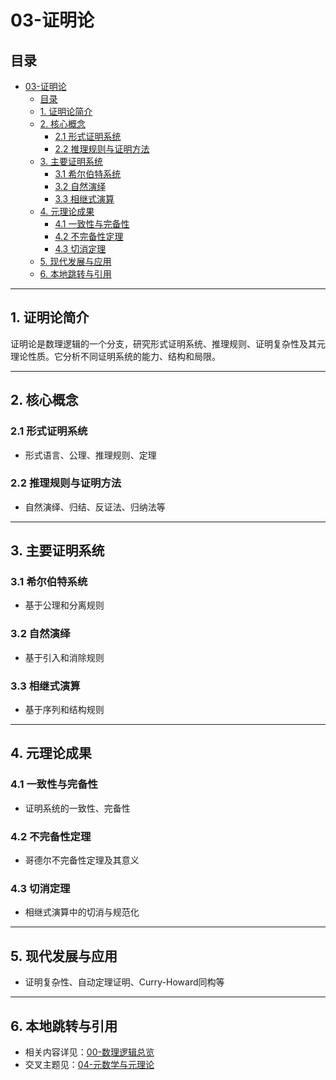 # 03-证明论

## 目录

- [03-证明论](#03-证明论)
  - [目录](#目录)
  - [1. 证明论简介](#1-证明论简介)
  - [2. 核心概念](#2-核心概念)
    - [2.1 形式证明系统](#21-形式证明系统)
    - [2.2 推理规则与证明方法](#22-推理规则与证明方法)
  - [3. 主要证明系统](#3-主要证明系统)
    - [3.1 希尔伯特系统](#31-希尔伯特系统)
    - [3.2 自然演绎](#32-自然演绎)
    - [3.3 相继式演算](#33-相继式演算)
  - [4. 元理论成果](#4-元理论成果)
    - [4.1 一致性与完备性](#41-一致性与完备性)
    - [4.2 不完备性定理](#42-不完备性定理)
    - [4.3 切消定理](#43-切消定理)
  - [5. 现代发展与应用](#5-现代发展与应用)
  - [6. 本地跳转与引用](#6-本地跳转与引用)

---

## 1. 证明论简介

证明论是数理逻辑的一个分支，研究形式证明系统、推理规则、证明复杂性及其元理论性质。它分析不同证明系统的能力、结构和局限。

---

## 2. 核心概念

### 2.1 形式证明系统

- 形式语言、公理、推理规则、定理

### 2.2 推理规则与证明方法

- 自然演绎、归结、反证法、归纳法等

---

## 3. 主要证明系统

### 3.1 希尔伯特系统

- 基于公理和分离规则

### 3.2 自然演绎

- 基于引入和消除规则

### 3.3 相继式演算

- 基于序列和结构规则

---

## 4. 元理论成果

### 4.1 一致性与完备性

- 证明系统的一致性、完备性

### 4.2 不完备性定理

- 哥德尔不完备性定理及其意义

### 4.3 切消定理

- 相继式演算中的切消与规范化

---

## 5. 现代发展与应用

- 证明复杂性、自动定理证明、Curry-Howard同构等

---

## 6. 本地跳转与引用

- 相关内容详见：[00-数理逻辑总览](00-数理逻辑总览.md)
- 交叉主题见：[04-元数学与元理论](04-元数学与元理论.md)
